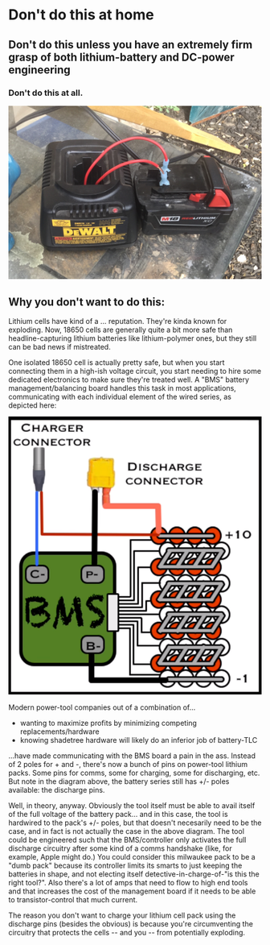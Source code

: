 # Don't do this at home

## Don't do this unless you have an extremely firm grasp of both lithium-battery and DC-power engineering

### Don't do this at all.

![](18v-milwaukee-lithium-via-nicad-charger.jpg)

## Why you don't want to do this:

Lithium cells have kind of a ... reputation.  They're kinda known for exploding.  Now, 18650 cells are generally quite a bit more safe than headline-capturing lithium batteries like lithium-polymer ones, but they still can be bad news if mistreated.

One isolated 18650 cell is actually pretty safe, but when you start connecting them in a high-ish voltage circuit, you start needing to hire some dedicated electronics to make sure they're treated well.  A "BMS" battery management/balancing board handles this task in most applications, communicating with each individual element of the wired series, as depicted here:

![](using-discharge-poles-to-circumvent-bms.png)

Modern power-tool companies out of a combination of...

* wanting to maximize profits by minimizing competing replacements/hardware
* knowing shadetree hardware will likely do an inferior job of battery-TLC

...have made communicating with the BMS board a pain in the ass. Instead of 2 poles for + and -, there's now a bunch of pins on power-tool lithium packs. Some pins for comms, some for charging, some for discharging, etc.  But note in the diagram above, the battery series still has +/- poles available: the discharge pins.

Well, in theory, anyway. Obviously the tool itself must be able to avail itself of the full voltage of the battery pack... and in this case, the tool is hardwired to the pack's +/- poles, but that doesn't necesarily need to be the case, and in fact is not actually the case in the above diagram. The tool could be engineered such that the BMS/controller only activates the full discharge circuitry after some kind of a comms handshake (like, for example, Apple might do.) You could consider this milwaukee pack to be a "dumb pack" because its controller limits its smarts to just keeping the batteries in shape, and not electing itself detective-in-charge-of-"is this the right tool?". Also there's a lot of amps that need to flow to high end tools and that increases the cost of the management board if it needs to be able to transistor-control that much current.

The reason you don't want to charge your lithium cell pack using the discharge pins (besides the obvious) is because you're circumventing the circuitry that protects the cells -- and you -- from potentially exploding.